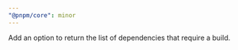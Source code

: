 ```yaml
---
"@pnpm/core": minor
---
```


Add an option to return the list of dependencies that require a build.
